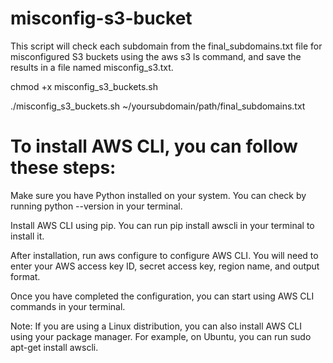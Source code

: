  # misconfig-s3-bucket

 This script will check each subdomain from the final_subdomains.txt file for misconfigured S3 buckets using the aws s3 ls command, and save the results in a file named  misconfig_s3.txt.

 chmod +x misconfig_s3_buckets.sh 

 ./misconfig_s3_buckets.sh ~/yoursubdomain/path/final_subdomains.txt


 # To install AWS CLI, you can follow these steps:

 Make sure you have Python installed on your system. You can check by running python --version in your terminal.

 Install AWS CLI using pip. You can run pip install awscli in your terminal to install it.

 After installation, run aws configure to configure AWS CLI. You will need to enter your AWS access key ID, secret access key, region name, and output format.

 Once you have completed the configuration, you can start using AWS CLI commands in your terminal.

 Note: If you are using a Linux distribution, you can also install AWS CLI using your package manager. For example, on Ubuntu, you can run sudo apt-get install awscli.
